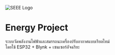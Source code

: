 ![SEEE Logo](https://img5.pic.in.th/file/secure-sv1/seee_logo_for_blynk.png)

# Energy Project
ระบบวัดพลังงานไฟฟ้าและสมรรถนะเครื่องปรับอากาศแบบเรียลไทม์  
โดยใช้ ESP32 + Blynk + เซนเซอร์อัจฉริยะ
